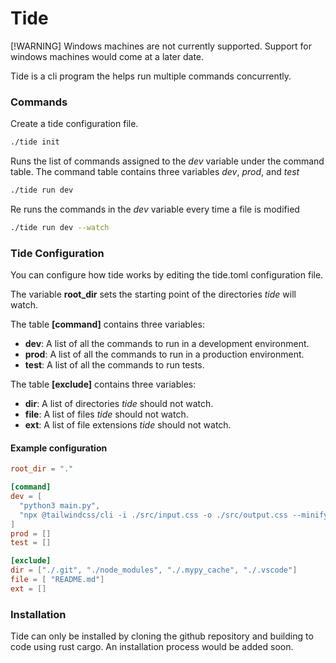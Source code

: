 # Tide

[!WARNING] Windows machines are not currently supported. Support for windows machines would come at a later date.

Tide is a cli program the helps run multiple commands concurrently.

### Commands

Create a tide configuration file.
```bash
./tide init 
```

Runs the list of commands assigned to the *dev* variable under the command table. The command table contains three variables *dev*, *prod*, and *test*
```bash
./tide run dev 
```

Re runs the commands in the *dev* variable every time a file is modified
```bash
./tide run dev --watch 
```

### Tide Configuration
You can configure how tide works by editing the tide.toml configuration file.

The variable **root_dir** sets the starting point of the directories *tide* will watch.

The table **[command]** contains three variables:
+ **dev**: A list of all the commands to run in a development environment.
+ **prod**: A list of all the commands to run in a production environment.
+ **test**: A list of all the commands to run tests.

The table **[exclude]** contains three variables:
+ **dir**: A list of directories *tide* should not watch.
+ **file**: A list of files *tide* should not watch.
+ **ext**: A list of file extensions *tide* should not watch.

#### Example configuration
```toml
root_dir = "."

[command]
dev = [
  "python3 main.py", 
  "npx @tailwindcss/cli -i ./src/input.css -o ./src/output.css --minify", 
]
prod = []
test = []

[exclude]
dir = ["./.git", "./node_modules", "./.mypy_cache", "./.vscode"]
file = [ "README.md"]
ext = []
```

### Installation
Tide can only be installed by cloning the github repository and building to code using rust cargo. An installation process would be added soon.

